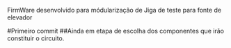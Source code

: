 FirmWare desenvolvido para módularização de Jiga de teste para fonte de elevador

#Primeiro commit
##Ainda em etapa de escolha dos componentes que irão constituir o circuito.